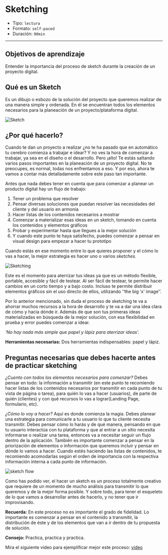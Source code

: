 # Sketching

- Tipo: `lectura`
- Formato: `self-paced`
- Duración: `90min`

***

## Objetivos de aprendizaje

Entender la importancia del proceso de sketch durante la creación de un proyecto
digital.

## Qué es un Sketch

Es un dibujo o esbozo de la solución del proyecto que queremos realizar de una
manera simple y ordenada. En él se encuentran todos los elementos necesarios
para la planeación de un proyecto/plataforma digital.

![Sketch](https://image.ibb.co/hyZVfo/sketch.jpg)

## ¿Por qué hacerlo?

Cuando te dan un proyecto a realizar ¿no te ha pasado que en automático tu
cerebro comienza a trabajar e idear? Y no ves la hora de comenzar a trabajar, ya
sea en el diseño o el desarrollo. Pero ¡alto! Te estás saltando varios pasos
importantes en la planeación de un proyecto digital. No te preocupes, es normal,
todas nos enfrentamos a eso. Y por eso, ahora te vamos a contar más
detalladamente sobre este paso tan importante.

Antes que nada debes tener en cuenta que para comenzar a planear un producto
digital hay un flujo de trabajo:

1. Tener un problema que resolver
2. Pensar diversas soluciones que puedan resolver las necesidades del cliente y
   del usuario en armonía
3. Hacer listas de los contenidos necesarios a mostrar
4. Comenzar a materializar esas ideas en un sketch, tomando en cuenta los
   contenidos y elementos gráficos
5. Probar y experimentar hasta que llegues a la mejor solución
6. Y cuando este punto te haya satisfecho, puedes comenzar a pensar en visual
   design para empezar a hacer tu prototipo

Cuando estás en ese momento entre lo que quieres proponer y el cómo lo vas a
hacer, la mejor estrategia es hacer uno o varios _sketches._

![Sketching](https://image.ibb.co/c1sVD8/sketch_hand.jpg)

Este es el momento para aterrizar tus ideas ya que es un método flexible,
portable, accesible y fácil de testear. Al ser fácil de testear, te permite
hacer cambios en un corto tiempo y a bajo costo. Incluso te permite distribuir
elementos gráficos sin el uso directo de ellos, utilizando ‘‘the big ‘x’
image’’.

Por lo anterior mencionado, sin duda el proceso de sketching te va a ahorrar
muchos recursos a la hora de desarrollo y te va a dar una idea clara de cómo y
hacia dónde ir. Además de que son tus primeras ideas materializadas en búsqueda
de la mejor solución, con esa flexibilidad en prueba y error puedes comenzar a
idear.

_‘No hay nada más simple que papel y lápiz para aterrizar ideas’._

**Herramientas necesarias:** Dos herramientas indispensables: papel y lápiz.

## Preguntas necesarias que debes hacerte antes de practicar sketching

*¿Cuento con todos los elementos necesarios para comenzar?* Debes pensar en
  todo: la información a transmitir (en este punto te recomiendo hacer listas de
  los contenidos necesarios por transmitir en cada punto de tu vista de página o
  tarea), para quién lo vas a hacer (usuarios), de parte de quién (clientes) y
  con qué recursos lo vas a lograr(Landing Page, formulario, etc).

*¿Cómo lo voy a hacer?* Aquí es donde comienza la magia. Debes planear una
 estrategia para comunicarle a tu usuario lo que tu cliente necesita transmitir.
 Debes pensar cómo lo harás y de qué manera, pensando en que tu usuario
 interactúa con tu plataforma y que al entrar a un sitio necesita informarse o
 realizar una tarea, entonces va a necesitar seguir un flujo dentro de la
 aplicación. También es importante comenzar a pensar en la priorización de
 elementos o información que queremos incluir y pensar en dónde lo vamos a
 hacer. Cuando estés haciendo las listas de contenidos, te recomiendo
 acomodarlas según el orden de importancia con la respectiva información interna
 a cada punto de información.

![sketch flow](https://image.ibb.co/iUP5fo/sketch_flow_2.jpg)

Como has podido ver, el hacer un sketch es un proceso totalmente creativo que
requiere de un momento de mucho análisis para transmitir lo que queremos y de la
mejor forma posible. Y sobre todo, para tener el esqueleto de lo que vamos a
desarrollar antes de hacerlo, y no tener que ir improvisando.

**Recuerda:** En este proceso no es importante el grado de fidelidad. Lo
importante es comenzar a pensar en el contenido a transmitir, la distribución de
éste y de los elementos que van a ir dentro de tu propuesta de solución.

**Consejo:** Practica, practica y practica.

Mira el siguiente video para ejemplificar mejor este proceso: 
[video](https://vimeo.com/35986473)